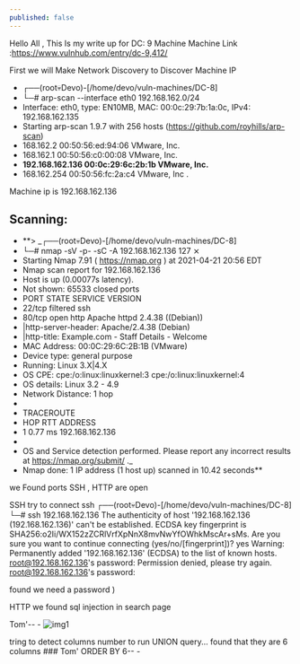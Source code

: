 ```yaml
---
published: false
---
```

Hello All , This Is my write up for DC: 9 Machine 
Machine Link :https://www.vulnhub.com/entry/dc-9,412/


First we will Make Network Discovery to Discover Machine IP 

- ┌──(root💀Devo)-[/home/devo/vuln-machines/DC-8]
- └─# arp-scan --interface eth0 192.168.162.0/24
- Interface: eth0, type: EN10MB, MAC: 00:0c:29:7b:1a:0c, IPv4: 192.168.162.135
- Starting arp-scan 1.9.7 with 256 hosts (https://github.com/royhills/arp-scan)
- 168.162.2	00:50:56:ed:94:06	VMware, Inc.
- 168.162.1	00:50:56:c0:00:08	VMware, Inc.
- **192.168.162.136	00:0c:29:6c:2b:1b	VMware, Inc.**
- 168.162.254	00:50:56:fc:2a:c4	VMware, Inc
.


Machine ip is 192.168.162.136


## Scanning:
- **> _┌──(root💀Devo)-[/home/devo/vuln-machines/DC-8]
- └─#  nmap -sV -p- -sC -A 192.168.162.136                                                                                                                              127 ⨯
- Starting Nmap 7.91 ( https://nmap.org ) at 2021-04-21 20:56 EDT
- Nmap scan report for 192.168.162.136
- Host is up (0.00077s latency).
- Not shown: 65533 closed ports
- PORT   STATE    SERVICE VERSION
- 22/tcp filtered ssh
- 80/tcp open     http    Apache httpd 2.4.38 ((Debian))
- |http-server-header: Apache/2.4.38 (Debian)
- |http-title: Example.com - Staff Details - Welcome
- MAC Address: 00:0C:29:6C:2B:1B (VMware)
- Device type: general purpose
- Running: Linux 3.X|4.X
- OS CPE: cpe:/o:linux:linuxkernel:3 cpe:/o:linux:linuxkernel:4
- OS details: Linux 3.2 - 4.9
- Network Distance: 1 hop
- 
- TRACEROUTE
- HOP RTT     ADDRESS
- 1   0.77 ms 192.168.162.136
- 
- OS and Service detection performed. Please report any incorrect results at https://nmap.org/submit/ ._
- Nmap done: 1 IP address (1 host up) scanned in 10.42 seconds**


we Found ports SSH , HTTP are open

SSH 
try to connect ssh 
┌──(root💀Devo)-[/home/devo/vuln-machines/DC-8]
└─# ssh 192.168.162.136
The authenticity of host '192.168.162.136 (192.168.162.136)' can't be established.
ECDSA key fingerprint is SHA256:o2Ii/WX152zZCRlVrfXpNnX8mvNwYfOWhkMscAr+sMs.
Are you sure you want to continue connecting (yes/no/[fingerprint])? yes
Warning: Permanently added '192.168.162.136' (ECDSA) to the list of known hosts.
root@192.168.162.136's password: 
Permission denied, please try again.
root@192.168.162.136's password: 

found we need a password )


HTTP 
we found sql injection in search page 

Tom'-- -
![img1]({{site.baseurl}}/_posts/1.png)



tring to detect columns number to run UNION query...
found that they are 6 columns   ### Tom' ORDER BY 6-- -




 






